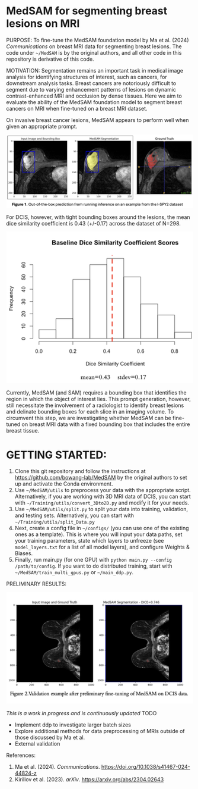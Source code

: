 # MedSAM for segmenting breast lesions on MRI

PURPOSE: To fine-tune the MedSAM foundation model by Ma et al. (2024) *Communications* on breast MRI data for segmenting breast lesions. The code under `~/MedSAM` is by the original authors, and all other code in this repository is derivative of this code. 

MOTIVATION: Segmentation remains an important task in medical image analysis for identifying structures of interest, such as cancers, for downstream analysis tasks. Breast cancers are notoriously difficult to segment due to varying enhancement patterns of lesions on dynamic contrast-enhanced MRI and occlusion by dense tissues. Here we aim to evaluate the ability of the MedSAM foundation model to segment breast cancers on MRI when fine-tuned on a breast MRI dataset. 

On invasive breast cancer lesions, MedSAM appears to perform well when given an appropriate prompt.

<img src="assets/Figure1.png" width="800">

For DCIS, however, with tight bounding boxes around the lesions, the mean dice similarity coefficient is 0.43 (+/-0.17) across the dataset of N=298.

<img src="assets/Figure2.png" width="800">

Currently, MedSAM (and SAM) requires a bounding box that identifies the region in which the object of interest lies. This prompt generation, however, still necessitate the involvement of a radiologist to identify breast lesions and delinate bounding boxes for each slice in an imaging volume. To circumvent this step, we are investigating whether MedSAM can be fine-tuned on breast MRI data with a fixed bounding box that includes the entire breast tissue. 

# GETTING STARTED:
1. Clone this git repository and follow the instructions at https://github.com/bowang-lab/MedSAM by the original authors to set up and activate the Conda environment. 
2. Use `~/MedSAM/utils` to preprocess your data with the appropriate script. Alternatively, if you are working with 3D MRI data of DCIS, you can start with `~/Training/utils/convert_3Dto2D.py` and modify it for your needs. 
3. Use `~/MedSAM/utils/split.py` to split your data into training, validation, and testing sets. Alternatively, you can start with `~/Training/utils/split_Data.py`
4. Next, create a config file in `~/configs/` (you can use one of the existing ones as a template). This is where you will input your data paths, set your training parameters, state which layers to unfreeze (see `model_layers.txt` for a list of all model layers),  and configure Weights & Biases. 
5. Finally, run main.py (for one GPU) with `python main.py --config /path/to/config`. If you want to do distributed training, start with `~/MedSAM/train_multi_gpus.py` or `~/main_ddp.py`.

PRELIMINARY RESULTS:

<img src="assets/Figure3.png" width="800">


*This is a work in progress and is continuously updated*
TODO
- Implement ddp to investigate larger batch sizes 
- Explore additional methods for data preprocessing of MRIs outside of those discussed by Ma et al. 
- External validation 

References:
1. Ma et al. (2024). *Communications*. https://doi.org/10.1038/s41467-024-44824-z
2. Kirillov et al. (2023). *arXiv*. https://arxiv.org/abs/2304.02643
